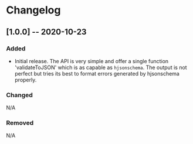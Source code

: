 # Changelog

## [1.0.0] -- 2020-10-23

### Added

- Initial release. The API is very simple and offer a single function 'validateToJSON' 
  which is as capable as `hjsonschema`. The output is not perfect but tries its best to 
  format errors generated by hjsonschema properly.

### Changed 

N/A

### Removed

N/A
